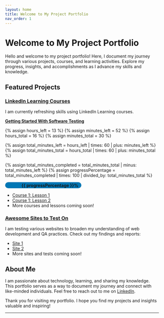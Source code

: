 ```yaml
---
layout: home
title: Welcome to My Project Portfolio
nav_order: 1
---
```


# Welcome to My Project Portfolio

Hello and welcome to my project portfolio! Here, I document my journey through various projects, courses, and learning activities. Explore my progress, insights, and accomplishments as I advance my skills and knowledge.

## Featured Projects

### [LinkedIn Learning Courses](projects/linkedin-learning/)
I am currently refreshing skills using LinkedIn Learning courses. 

[**Getting Started With Software Testing**](https://www.linkedin.com/learning/paths/getting-started-with-software-testing)

{% assign hours_left = 13 %}
{% assign minutes_left = 52 %}
{% assign hours_total = 16 %}
{% assign minutes_total = 30 %}

{% assign total_minutes_left = hours_left | times: 60 | plus: minutes_left %}
{% assign total_minutes_total = hours_total | times: 60 | plus: minutes_total %}

{% assign total_minutes_completed = total_minutes_total | minus: total_minutes_left %}
{% assign progressPercentage = total_minutes_completed | times: 100 | divided_by: total_minutes_total %}

<div class="progress-box">
    <div style="background-color: #ECEFF1; border-radius: 20px; overflow: hidden; width: 250px; height: 20px; box-shadow: inset 0 1px 3px rgba(0, 0, 0, 0.2); position: relative;">
        <div style="width: {{ progressPercentage }}%; height: 100%; border-radius: 20px; background-color: #0077B5; transition: width 0.3s ease;"></div>
        <div style="position: absolute; top: 50%; transform: translateY(-50%); right: 10px; font-weight: bold; color: {% if progressPercentage == 100 %}#FFD700{% else %}#000000{% endif %};">{{ progressPercentage }}%</div>
    </div>
</div>


- [Course 1: Lesson 1](/2024/07/11/course-1-lesson-1)
- [Course 1: Lesson 2](/2024/07/12/course-1-lesson-2)
- More courses and lessons coming soon!

### [Awesome Sites to Test On](projects/awesome-sites/)
I am testing various websites to broaden my understanding of web development and QA practices. Check out my findings and reports:

- [Site 1](/2024/07/11/site-1)
- [Site 2](/2024/07/12/site-2)
- More sites and tests coming soon!

<!-- ## Recent Blog Posts

{% assign posts = site.posts | sort: 'date' | reverse %}
{% for post in posts limit: 5 %}
- [{{ post.title }}]({{ post.url }})
{% endfor %} -->

## About Me

I am passionate about technology, learning, and sharing my knowledge. This portfolio serves as a way to document my journey and connect with like-minded individuals. Feel free to reach out to me on [LinkedIn](https://www.linkedin.com/).

Thank you for visiting my portfolio. I hope you find my projects and insights valuable and inspiring!

---

